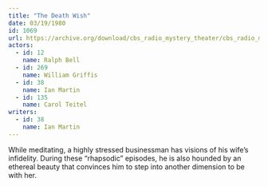```yaml
---
title: "The Death Wish"
date: 03/19/1980
id: 1069
url: https://archive.org/download/cbs_radio_mystery_theater/cbs_radio_mystery_theater-1051-1100.zip/cbs_radio_mystery_theater-1051-1100%2Fcbsrmt_1069_the_death_wish.mp3
actors:  
  - id: 12
    name: Ralph Bell  
  - id: 269
    name: William Griffis  
  - id: 38
    name: Ian Martin  
  - id: 135
    name: Carol Teitel
writers:  
  - id: 38
    name: Ian Martin
---
```

While meditating, a highly stressed businessman has visions of his wife’s infidelity. During these “rhapsodic” episodes, he is also hounded by an ethereal beauty that convinces him to step into another dimension to be with her.
